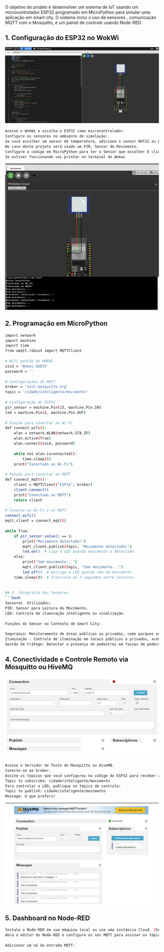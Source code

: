 O objetivo do projeto é desenvolver um sistema de IoT usando um microcontrolador ESP32 programado em MicroPython para simular uma aplicação em smart city. O sistema inclui o uso de sensores , comunicação MQTT com o Mosquitto, e um painel de controle usando Node-RED.

## 1. Configuração do ESP32 no WokWi
![wOKWI](assets/Wokwi.png)

```bash
Acesse o WokWi e escolha o ESP32 como microcontrolador.
Configure os sensores no ambiente de simulação:
Se você escolher um sensor de temperatura, adicione o sensor DHT22 ou DHT11.
No caso deste projeto será usado um PIR, Sensor de Movimento.
Configure o código em MicroPython para ler o Sensor que escolher E clique no Botão de PLAY/RUN.
Se estiver funcionando vai printar no terminal do Wokwi
```
![200OK](assets/200OK.png)

## 2. Programação em MicroPython
```bash
import network
import machine
import time
from umqtt.robust import MQTTClient  

# Wifi padrão do WOKWI 
ssid = 'Wokwi-GUEST'
password = ''

# Configurações do MQTT
broker = 'test.mosquitto.org'
topic = 'cidade/inteligente/movimento'

# Configuração do ESP32
pir_sensor = machine.Pin(13, machine.Pin.IN)
led = machine.Pin(2, machine.Pin.OUT)

# Função para conectar ao Wi-Fi
def connect_wifi():
    wlan = network.WLAN(network.STA_IF)
    wlan.active(True)
    wlan.connect(ssid, password)

    while not wlan.isconnected():
        time.sleep(1)
    print("Conectado ao Wi-Fi")

# Função para conectar ao MQTT
def connect_mqtt():
    client = MQTTClient("ESP32", broker)
    client.connect()
    print("Conectado ao MQTT")
    return client

# Conecta ao Wi-Fi e ao MQTT
connect_wifi()
mqtt_client = connect_mqtt()

while True:
    if pir_sensor.value() == 1:
        print("Movimento detectado!")
        mqtt_client.publish(topic, "Movimento detectado!")
        led.on()  # Liga o LED quando movimento é detectado
    else:
        print("Sem movimento...")
        mqtt_client.publish(topic, "Sem movimento...")
        led.off()  # Desliga o LED quando não há movimento
    time.sleep(3)  # Intervalo de 3 segundos entre leituras


## 3. Integração dos Sensores
```bash
Sensores  Utilizados:
PIR: Sensor para Leitura do Movimento.
LED: Controle de iluminação inteligente ou sinalização.

Funções do Sensor no Contexto de Smart City:

Segurança: Monitoramento de áreas públicas ou privadas, como parques ou estacionamentos, para identificar presença de atividasdes suspeitas.
Iluminação : Controle de iluminação em locais públicos e privados, acendendo luzes quando há movimento e apagando quando não há, economizando energia.
Gestão de tráfego: Detectar a presença de pedestres em faixas de pedestres, otimizando semáforos e sistemas de tráfego.
```

## 4. Conectividade e Controle Remoto via Mosquitto ou HiveMQ
![MQTT](assets/HIVEMQ.png)


```bash
Acesse o Servidor de Teste do Mosquitto ou HiveMQ.
Conecte-se ao broker.
Assine os tópicos que você configurou no código do ESP32 para receber as leituras de movimento:
Topic to subscribe: cidade/inteligente/movimento
Para controlar o LED, publique no tópico de controle:
Topic to publish: cidade/inteligente/movimento
Message: O que preferir
```
![MQTT200](assets/MQTT200.png)

## 5. Dashboard no Node-RED
```bash
Instale o Node-RED em sua máquina local ou use uma instância Cloud. (Será instalado na máquina local, caso queira instalar https://nodejs.org/pt)
Abra o editor do Node-RED e configure os nós MQTT para assinar os tópicos de temperatura, umidade e atuador.

Adicionar um nó de entrada MQTT:
```


